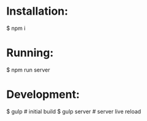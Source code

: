 Installation:
============

$ npm i


Running:
=======

$ npm run server


Development:
============

$ gulp  # initial build
$ gulp server  # server live reload
